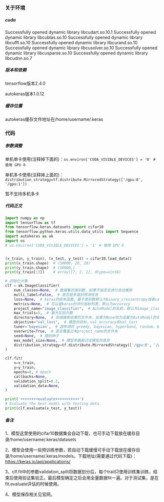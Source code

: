 ### 关于环境

##### cuda

Successfully opened dynamic library libcudart.so.10.1
Successfully opened dynamic library libcublas.so.10
Successfully opened dynamic library libcufft.so.10
Successfully opened dynamic library libcurand.so.10
Successfully opened dynamic library libcusolver.so.10
Successfully opened dynamic library libcusparse.so.10
Successfully opened dynamic library libcudnn.so.7

##### 版本和依赖

tensorflow版本2.4.0

autokeras版本1.0.12

##### 缓存位置

autokeras缓存文件地址在/home/username/.keras

### 代码

##### 参数调整

单机单卡使用(注释掉下面的)：`os.environ['CUDA_VISIBLE_DEVICES'] = '0' # 使用 GPU 0`

单机多卡使用(注释掉上面的)：`distribution_strategy=tf.distribute.MirroredStrategy(['/gpu:0', '/gpu:1'])`

暂不支持多机多卡

##### 代码正文

```python
import numpy as np
import tensorflow as tf
from tensorflow.keras.datasets import cifar10
from tensorflow.python.keras.utils.data_utils import Sequence
import autokeras as ak
import os
# os.environ['CUDA_VISIBLE_DEVICES'] = '1' # 使用 GPU 0


(x_train, y_train), (x_test, y_test) = cifar10.load_data()
print(x_train.shape)  # (50000, 28, 28)
print(y_train.shape)  # (50000,)
print(y_train[:3])    # array([7, 2, 1], dtype=uint8)

# 初始化对象
clf = ak.ImageClassifier(
    num_classes=None,  # 数据集的类别数，如果不指定会进行自动推断
    multi_label=False,  # 是否是多类别预测任务
    loss=None,  # keras的损失函数，基于类别数默认为binary_crossentropy或者categorical_crossentropy
    metrics=None,  # 可以是keras的评价指标列表，默认为accuracy
    project_name="image_classifier",  # AutoModel的名称，默认为image_classifier
    max_trials=5,  # 最大实验次数
    directory=None,  # 存储搜索结果的文件夹，如果为None则为设置为AutoModel的名称
    objective="val_loss",  # 模型的目标，val_accuracy和val_loss
    tuner='bayesian',  # 超参调优 greedy, bayesian, hyperband, random，如果不指定会先根据这个任务先选一个跑大多数模型
    overwrite=True,  # 是否覆盖已有project_name的文件夹
    seed=None,  # 随机种子
    max_model_size=None,  # 模型参数超过该模型则舍弃
    distribution_strategy=tf.distribute.MirroredStrategy(['/gpu:0', '/gpu:1']),
)

clf.fit(
    x=x_train,
    y=y_train,
    epochs=8, # epoch
    callbacks=None,
    validation_split=0.2,
    validation_data=None,
)

print('++++++++evaluate+++++++++++')
# Evaluate the best model with testing data.
print(clf.evaluate(x_test, y_test))
```

##### 备注

1、模型这里使用的cifar10数据集会自动下载，也可手动下载放在缓存目录/home/username/.keras/datasets

2、模型会使用一些预训练参数，若自动下载缓慢可手动下载放在缓存目录/home/username/.keras/models。下载地址(需要通过代码下载)：https://keras.io/api/applications/

3、clf.fit中的参数validation_split将数据划分后，每个trail只使用训练集训练，结束后使用验证集验正。最后模型确定之后会用全量数据fit一遍。对于测试集，是在fit.evaluate评估的时候使用。

4、模型保存相关见官网。





